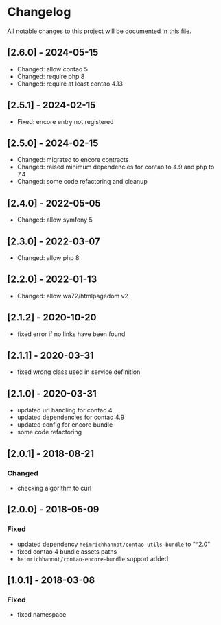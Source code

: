# Changelog
All notable changes to this project will be documented in this file.

## [2.6.0] - 2024-05-15
- Changed: allow contao 5
- Changed: require php 8
- Changed: require at least contao 4.13

## [2.5.1] - 2024-02-15
- Fixed: encore entry not registered

## [2.5.0] - 2024-02-15
- Changed: migrated to encore contracts
- Changed: raised minimum dependencies for contao to 4.9 and php to 7.4
- Changed: some code refactoring and cleanup

## [2.4.0] - 2022-05-05
- Changed: allow symfony 5

## [2.3.0] - 2022-03-07
- Changed: allow php 8

## [2.2.0] - 2022-01-13
- Changed: allow wa72/htmlpagedom v2

## [2.1.2] - 2020-10-20
- fixed error if no links have been found

## [2.1.1] - 2020-03-31
- fixed wrong class used in service definition

## [2.1.0] - 2020-03-31
- updated url handling for contao 4
- updated dependencies for contao 4.9
- updated config for encore bundle
- some code refactoring

## [2.0.1] - 2018-08-21

### Changed
- checking algorithm to curl

## [2.0.0] - 2018-05-09

### Fixed
- updated dependency `heimrichhannot/contao-utils-bundle` to "^2.0"
- fixed contao 4 bundle assets paths
- `heimrichhannot/contao-encore-bundle` support added

## [1.0.1] - 2018-03-08

### Fixed
- fixed namespace

